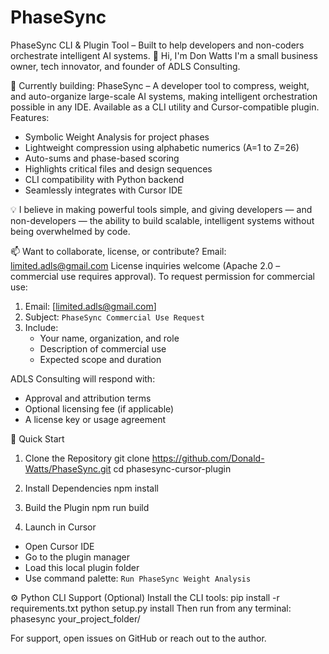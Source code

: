# PhaseSync
PhaseSync CLI &amp; Plugin Tool – Built to help developers and non-coders orchestrate intelligent AI systems.
👋 Hi, I'm Don Watts
I'm a small business owner, tech innovator, and founder of ADLS Consulting.

🔧 Currently building:
PhaseSync – A developer tool to compress, weight, and auto-organize large-scale AI systems, making intelligent orchestration possible in any IDE. Available as a CLI utility and Cursor-compatible plugin.                   
 Features:
* Symbolic Weight Analysis for project phases
* Lightweight compression using alphabetic numerics (A=1 to Z=26)
* Auto-sums and phase-based scoring
* Highlights critical files and design sequences
* CLI compatibility with Python backend
* Seamlessly integrates with Cursor IDE

💡 I believe in making powerful tools simple, and giving developers — and non-developers — the ability to build scalable, intelligent systems without being overwhelmed by code.

📫 Want to collaborate, license, or contribute? Email: limited.adls@gmail.com
License inquiries welcome (Apache 2.0 – commercial use requires approval).
To request permission for commercial use:

1. Email: [limited.adls@gmail.com]
2. Subject: `PhaseSync Commercial Use Request`
3. Include:
   * Your name, organization, and role
   * Description of commercial use
   * Expected scope and duration

ADLS Consulting will respond with:
* Approval and attribution terms
* Optional licensing fee (if applicable)
* A license key or usage agreement

 🚀 Quick Start

 1. Clone the Repository
git clone https://github.com/Donald-Watts/PhaseSync.git
cd phasesync-cursor-plugin

 2. Install Dependencies
npm install

 3. Build the Plugin
npm run build

 4. Launch in Cursor
* Open Cursor IDE
* Go to the plugin manager
* Load this local plugin folder
* Use command palette: `Run PhaseSync Weight Analysis`

 ⚙️ Python CLI Support (Optional)
Install the CLI tools:
pip install -r requirements.txt
python setup.py install
Then run from any terminal:
phasesync your_project_folder/

For support, open issues on GitHub or reach out to the author.

